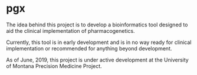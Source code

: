 # pgx

The idea behind this project is to develop a bioinformatics tool designed to aid the clinical implementation of pharmacogenetics. 

Currently, this tool is in early development and is in no way ready for clinical implementation or recommended for anything beyond development.

As of June, 2019, this project is under active development at the University of Montana Precision Medicine Project. 
